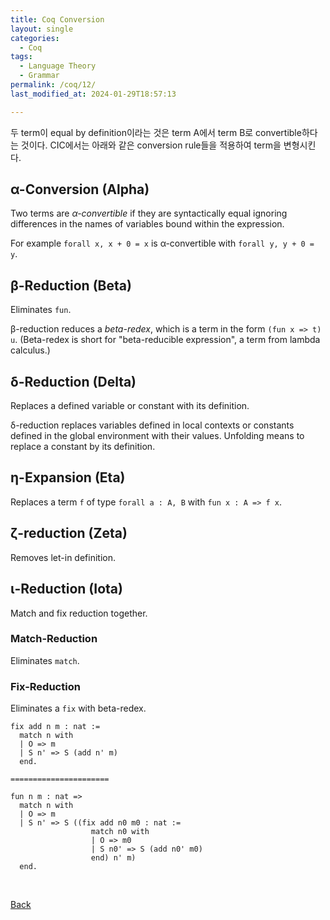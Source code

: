 ```yaml
---
title: Coq Conversion
layout: single
categories:
  - Coq
tags:
  - Language Theory
  - Grammar
permalink: /coq/12/
last_modified_at: 2024-01-29T18:57:13

---
```


두 term이 equal by definition이라는 것은 term A에서 term B로 convertible하다는 것이다.
CIC에서는 아래와 같은 conversion rule들을 적용하여 term을 변형시킨다.

## α-Conversion (Alpha)

Two terms are *α-convertible* if they are syntactically equal ignoring differences in the names of variables bound within the expression.

For example `forall x, x + 0 = x` is α-convertible with `forall y, y + 0 = y`.

## β-Reduction (Beta)

Eliminates `fun`.

β-reduction reduces a *beta-redex*,
which is a term in the form `(fun x => t) u`.
(Beta-redex is short for "beta-reducible expression",
a term from lambda calculus.)

## δ-Reduction (Delta)

Replaces a defined variable or constant with its definition.

δ-reduction replaces variables defined in local contexts or constants defined in the global environment with their values.
Unfolding means to replace a constant by its definition.

## η-Expansion (Eta)

Replaces a term `f` of type `forall a : A, B` with `fun x : A => f x`.

## ζ-reduction (Zeta)

Removes let-in definition.

## ι-Reduction (Iota)

Match and fix reduction together.

### Match-Reduction

Eliminates `match`.

### Fix-Reduction

Eliminates a `fix` with beta-redex.

```coq
fix add n m : nat :=
  match n with
  | O => m
  | S n' => S (add n' m)
  end.

======================

fun n m : nat =>
  match n with
  | O => m
  | S n' => S ((fix add n0 m0 : nat :=
                  match n0 with
                  | O => m0
                  | S n0' => S (add n0' m0)
                  end) n' m)
  end.
```

<br>

[Back](/coq/)